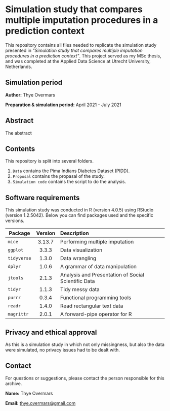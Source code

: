 # Simulation study that compares multiple imputation procedures in a prediction context
This repository contains all files needed to replicate the simulation study presented in 
_"Simulation study that compares multiple imputation procedures in a prediction context"_. This project served as my MSc thesis, and was completed at the Applied Data Science at Utrecht University, Netherlands.

## Simulation period 
**Author:** Thye Overmars

**Preparation & simulation period:** April 2021 - July 2021

## Abstract
The abstract

## Contents
This repository is split into several folders.
1. `Data` contains the Pima Indians Diabetes Dataset (PIDD).
2. `Proposal` contains the propasal of the study. 
3. `Simulation code` contains the script to do the analysis. 

## Software requirements
This simulation study was conducted in R (version 4.0.5) using RStudio (version 1.2.5042). 
Below you can find packages used and the specific versions.

| Package | Version | Description |
|---------|:-------:|:------------|
| `mice`   | 3.13.7   | Performing multiple imputation |
| `ggplot`  | 3.3.3   | Data visualization |
| `tidyverse` | 1.3.0 | Data wrangling |
| `dplyr`   | 1.0.6   | A grammar of data manipulation |
| `jtools`  | 2.1.3   | Analysis and Presentation of Social Scientific Data |
| `tidyr`   | 1.1.3   | Tidy messy data |
| `purrr`   | 0.3.4   | Functional programming tools |
| `readr`   | 1.4.0   | Read rectangular text data | 
| `magrittr` | 2.0.1  | A forward-pipe operator for R | 


## Privacy and ethical approval
As this is a simulation study in which not only missingness, but also the data were simulated, no privacy issues had to be dealt with.

## Contact
For questions or suggestions, please contact the person responsible for this archive.

**Name:** Thye Overmars

**Email:** thye.overmars@gmail.com

